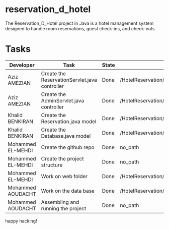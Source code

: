 # reservation_d_hotel
The Reservation_D_Hotel project in Java is a hotel management system designed to handle room reservations, guest check-ins, and check-outs

 
# Tasks
| Developer         | Task                                           | State      | Path                                                               |
|-------------------|------------------------------------------------|------------|--------------------------------------------------------------------|
| Aziz AMEZIAN      | Create the ReservationServlet.java controller  | Done       | /HotelReservation/com.hotel.controllers/ReservationServlet.java    |
| Aziz AMEZIAN      | Create the AdminServlet.java controller        | Done       | /HotelReservation/com.hotel.controllers/AdminServlet.java          |
| Khalid BENKIRAN   | Create the Reservation.java model              | Done       | /HotelReservation/com.hotel.models/Reservation.java                |
| Khalid BENKIRAN   | Create the Database.java model                 | Done       | /HotelReservation/com.hotel.models/Database.java                   |
| Mohammed EL-MEHDI | Create the github repo                         | Done       | no_path                                                            |
| Mohammed EL-MEHDI | Create the project structure                   | Done       | no_path                                                            |
| Mohammed EL-MEHDI | Work on web folder                             | Done       | /HotelReservation/web                                              |
| Mohammed AOUDACHT | Work on the data base                          | Done       | /HotelReservation/database.sql                                     |
| Mohammed AOUDACHT | Assembling and running the project             | Done       | no_path                                                            |


happy hacking!
